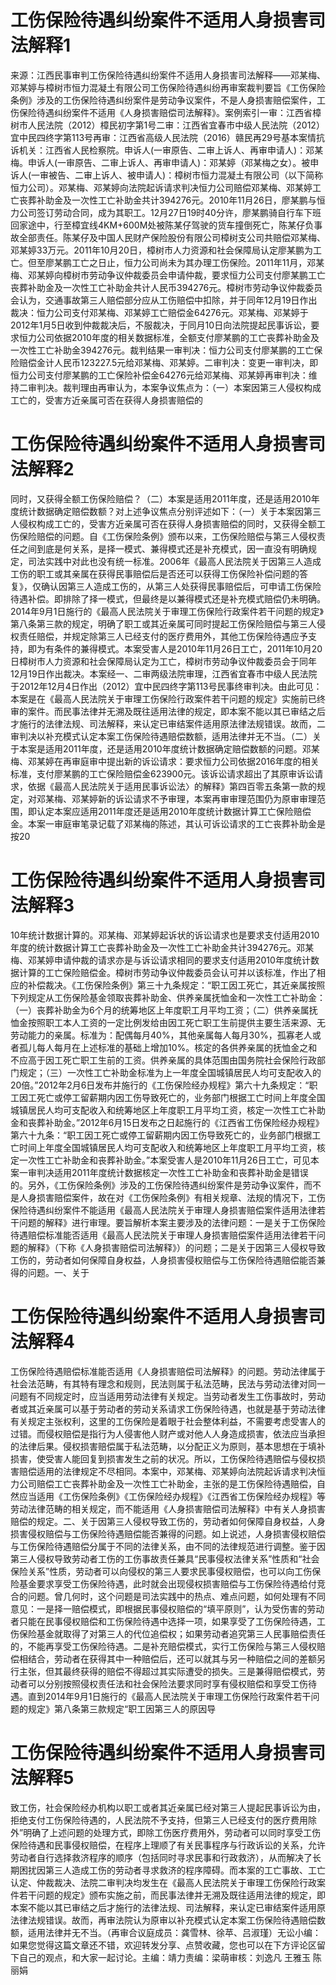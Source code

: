 # 工伤保险待遇纠纷案件不适用人身损害司法解释1

来源：江西民事审判工伤保险待遇纠纷案件不适用人身损害司法解释——邓某梅、邓某婷与樟树市恒力混凝土有限公司工伤保险待遇纠纷再审案裁判要旨《工伤保险条例》涉及的工伤保险待遇纠纷案件是劳动争议案件，不是人身损害赔偿案件，工伤保险待遇纠纷案件不适用《人身损害赔偿司法解释》。案例索引一审：江西省樟树市人民法院（2012）樟民初字第1号二审：江西省宜春市中级人民法院（2012）宜中民四终字第113号再审：江西省高级人民法院（2016）赣民再29号基本案情抗诉机关：江西省人民检察院。申诉人(一审原告、二审上诉人、再审申请人)：邓某梅。申诉人(一审原告、二审上诉人、再审申请人)：邓某婷（邓某梅之女）。被申诉人(一审被告、二审上诉人、被申请人)：樟树市恒力混凝土有限公司（以下简称恒力公司）。邓某梅、邓某婷向法院起诉请求判决恒力公司赔偿邓某梅、邓某婷工亡丧葬补助金及一次性工亡补助金共计394276元。2010年11月26日，廖某鹏与恒力公司签订劳动合同，成为其职工。12月27日19时40分许，廖某鹏骑自行车下班回家途中，行至樟宜线4KM+600M处被陈某仔驾驶的货车撞倒死亡，陈某仔负事故全部责任。陈某仔及中国人民财产保险股份有限公司樟树支公司共赔偿邓某梅、邓某婷33万元。2011年10月20日，樟树市人力资源和社会保障局认定廖某鹏为工亡。但至廖某鹏工亡之日止，恒力公司尚未为其办理工伤保险。2011年11月，邓某梅、邓某婷向樟树市劳动争议仲裁委员会申请仲裁，要求恒力公司支付廖某鹏工亡丧葬补助金及一次性工亡补助金共计人民币394276元。樟树市劳动争议仲裁委员会认为，交通事故第三人赔偿部分应从工伤赔偿中扣除，并于同年12月19日作出裁决：恒力公司支付邓某梅、邓某婷工亡赔偿金64276元。邓某梅、邓某婷于2012年1月5日收到仲裁裁决后，不服裁决，于同月10日向法院提起民事诉讼，要求恒力公司依据2010年度的相关数据标准，全额支付廖某鹏的工亡丧葬补助金及一次性工亡补助金394276元。裁判结果一审判决：恒力公司支付廖某鹏的工亡保险赔偿金计人民币123227.5元给邓某梅、邓某婷。二审判决：变更一审判决，即恒力公司支付廖某鹏的工亡保险补偿金64276元给邓某梅、邓某婷再审判决：维持二审判决。裁判理由再审认为，本案争议焦点为：（一）本案因第三人侵权构成工亡的，受害方近亲属可否在获得人身损害赔偿的

# 工伤保险待遇纠纷案件不适用人身损害司法解释2

同时，又获得全额工伤保险赔偿？（二）本案是适用2011年度，还是适用2010年度统计数据确定赔偿数额？对上述争议焦点分别评述如下：（一）关于本案因第三人侵权构成工亡的，受害方近亲属可否在获得人身损害赔偿的同时，又获得全额工伤保险赔偿的问题。自《工伤保险条例》颁布以来，工伤保险赔偿与第三人侵权责任之间到底是何关系，是择一模式、兼得模式还是补充模式，因一直没有明确规定，司法实践中对此也没有统一标准。2006年《最高人民法院关于因第三人造成工伤的职工或其亲属在获得民事赔偿后是否还可以获得工伤保险补偿问题的答复》，仅确认因第三人造成工伤的，从第三人处获得民事赔偿后，可申请工伤保险待遇补偿。即排除了择一模式，但最终是以兼得模式还是补充模式赔偿仍未明确。2014年9月1日施行的《最高人民法院关于审理工伤保险行政案件若干问题的规定》第八条第三款的规定，明确了职工或其近亲属可同时提起工伤保险赔偿与第三人侵权责任赔偿，并规定除第三人已经支付的医疗费用外，其他工伤保险待遇应予支持，即为有条件的兼得模式。本案受害人是2010年11月26日工亡，2011年10月20日樟树市人力资源和社会保障局认定为工亡，樟树市劳动争议仲裁委员会于同年12月19日作出裁决。本案经一、二审两级法院审理，江西省宜春市中级人民法院于2012年12月4日作出（2012）宜中民四终字第113号民事终审判决。由此可见：本案是在《最高人民法院关于审理工伤保险行政案件若干问题的规定》实施前已终审的案件。而民事法律并无溯及既往适用法律的规定，即本案不能以其已审结之后才施行的法律法规、司法解释，来认定已审结案件适用原法律法规错误。故而，二审判决以补充模式认定本案工伤保险待遇赔偿数额，适用法律并无不当。（二）关于本案是适用2011年度，还是适用2010年度统计数据确定赔偿数额的问题。邓某梅、邓某婷在再审庭审中提出新的诉讼请求：要求恒力公司依据2016年度的相关标准，支付廖某鹏的工亡保险赔偿金623900元。该诉讼请求超出了其原审诉讼请求，依据《最高人民法院关于适用民事诉讼法〉的解释》第四百零五条第一款的规定，对邓某梅、邓某婷新的诉讼请求不予审理，本案再审审理范围仍为原审审理范围，即认定本案应适用2011年度还是适用2010年度统计数据计算工亡保险赔偿金。本案一审庭审笔录记载了邓某梅的陈述，其认可诉讼请求的工亡丧葬补助金是按20

# 工伤保险待遇纠纷案件不适用人身损害司法解释3

10年统计数据计算的。邓某梅、邓某婷起诉状的诉讼请求也是要求支付适用2010年度的统计数据计算工亡丧葬补助金及一次性工亡补助金共计394276元。邓某梅、邓某婷申请仲裁的请求亦是与诉讼请求相同的要求支付适用2010年度统计数据计算的工亡保险赔偿金。樟树市劳动争议仲裁委员会认可并以该标准，作出了相应的补偿裁决。《工伤保险条例》第三十九条规定：“职工因工死亡，其近亲属按照下列规定从工伤保险基金领取丧葬补助金、供养亲属抚恤金和一次性工亡补助金：（一）丧葬补助金为6个月的统筹地区上年度职工月平均工资；（二）供养亲属抚恤金按照职工本人工资的一定比例发给由因工死亡职工生前提供主要生活来源、无劳动能力的亲属。标准为：配偶每月40%，其他亲属每人每月30%，孤寡老人或者孤儿每人每月在上述标准的基础上增加10%。核定的各供养亲属的抚恤金之和不应高于因工死亡职工生前的工资。供养亲属的具体范围由国务院社会保险行政部门规定；（三）一次性工亡补助金标准为上一年度全国城镇居民人均可支配收入的20倍。”2012年2月6日发布并施行的《工伤保险经办规程》第六十九条规定：“职工因工死亡或停工留薪期内因工伤导致死亡的，业务部门根据工亡时间上年度全国城镇居民人均可支配收入和统筹地区上年度职工月平均工资，核定一次性工亡补助金和丧葬补助金。”2012年6月15日发布之日起施行的《江西省工伤保险经办规程》第六十九条：“职工因工死亡或停工留薪期内因工伤导致死亡的，业务部门根据工亡时间上年度全国城镇居民人均可支配收入和统筹地区上年度职工月平均工资，核定一次性工亡补助金和丧葬补助金。”本案受害人是2010年11月26日工亡，可见本案一审判决适用2011年度统计数据核定一次性工亡补助金和丧葬补助金是错误的。另外，《工伤保险条例》涉及的工伤保险待遇纠纷案件是劳动争议案件，而不是人身损害赔偿案件，故在对《工伤保险条例》有相关规章、法规的情况下，工伤保险待遇纠纷案件不能适用《最高人民法院关于审理人身损害赔偿案件适用法律若干问题的解释》进行审理。要旨解析本案主要涉及的法律问题：一是关于工伤保险待遇赔偿标准能否适用《最高人民法院关于审理人身损害赔偿案件适用法律若干问题的解释》（下称《人身损害赔偿司法解释》）的问题；二是关于因第三人侵权导致工伤的，劳动者如何保障自身权益，人身损害侵权赔偿与工伤保险待遇赔偿能否兼得的问题。一、关于

# 工伤保险待遇纠纷案件不适用人身损害司法解释4

工伤保险待遇赔偿标准能否适用《人身损害赔偿司法解释》的问题。劳动法律属于社会法范畴，有其特有理念和规则，民法则属于私法范畴，民法与劳动法律对同一问题有不同规定时，应当适用劳动法律有关规定。当劳动者发生工伤事故时，劳动者或其近亲属可以基于劳动者的劳动关系请求工伤保险待遇，也就是基于劳动法律有关规定主张权利，这里的工伤保险是着眼于社会整体利益，不需要考虑受害人的过错。而侵权赔偿是指行为人侵害他人财产或对他人人身造成损害，依法应当承担的法律后果。侵权损害赔偿属于私法范畴，以分配正义为原则，基本思想在于填补损害，使受害人能回复到损害发生之前的状况。所以，工伤保险待遇赔偿与侵权损害赔偿适用的法律规定不尽相同。本案中，邓某梅、邓某婷向法院起诉请求判决恒力公司赔偿工亡丧葬补助金及一次性工亡补助金，主张的是工伤保险待遇赔偿，自然应当适用《工伤保险条例》《工伤保险经办规程》《江西省工伤保险经办规程》等劳动法律范畴的相关规定，而不能适用《人身损害赔偿司法解释》中有关人身损害赔偿的规定。二、关于因第三人侵权导致工伤的，劳动者如何保障自身权益，人身损害侵权赔偿与工伤保险待遇赔偿能否兼得的问题。如上说述，人身损害侵权赔偿与工伤保险待遇赔偿分属于不同的法律关系，由不同的法律规范进行调整。鉴于因第三人侵权导致劳动者工伤的工伤事故责任兼具“民事侵权法律关系”性质和“社会保险关系”性质，劳动者可以向侵权的第三人要求民事侵权赔偿，也可以向工伤保险基金要求享受工伤保险待遇，此时就会出现侵权损害赔偿与工伤保险待遇给付竞合的问题。曾几何时，这个问题是司法实践中的热点、难点问题，如何处理有不同意见：一是择一赔偿模式，即根据民事侵权赔偿的“填平原则”，认为受伤害的劳动者只能在民事侵权赔偿和工伤保险待遇中选择一项，如果享受了工伤保险待遇，工伤保险基金就取得了对第三人的代位追偿权；如果劳动者追究第三人民事赔偿责任的，不能再享受工伤保险待遇。二是补充赔偿模式，实行工伤保险与第三人侵权赔偿相结合，劳动者在获得其中一种赔偿后，还可以就其与另一种赔偿之间的差额另行主张，但其最终获得的赔偿不得超过其实际遭受的损失。三是兼得赔偿模式，劳动者可以分别按照侵权责任法和社会保险法要求同时享有侵权赔偿和享受工伤待遇。直到2014年9月1日施行的《最高人民法院关于审理工伤保险行政案件若干问题的规定》第八条第三款规定“职工因第三人的原因导

# 工伤保险待遇纠纷案件不适用人身损害司法解释5

致工伤，社会保险经办机构以职工或者其近亲属已经对第三人提起民事诉讼为由，拒绝支付工伤保险待遇的，人民法院不予支持，但第三人已经支付的医疗费用除外”明确了上述问题的处理方式，即除工伤医疗费用外，劳动者可以同时享受工伤保险待遇和民事侵权赔偿，在程序上理顺了有关民事程序与行政诉讼的关系，允许劳动者自行选择救济程序的顺序（包括同时寻求民事和行政救济），从而解决了长期困扰因第三人造成工伤的劳动者寻求救济的程序障碍。而本案的工亡事故、工亡认定、仲裁裁决、法院二审判决均发生在《最高人民法院关于审理工伤保险行政案件若干问题的规定》颁布实施之前，而民事法律并无溯及既往适用法律的规定，即本案不能以其已审结之后才施行的法律法规、司法解释，来认定已审结案件适用原法律法规错误。故而，再审法院认为原审以补充模式认定本案工伤保险待遇赔偿数额，适用法律并无不当。（再审合议庭成员：龚雪林、徐苹、吕淑瑾）无讼小编：如果您觉得这篇文章还不错，欢迎转发分享、点赞收藏，您也可以在下方评论区留下自己的观点，和大家一起讨论。主编：靖力责编：梁萌审核：刘逸凡 王雅玉 陈丽娟

